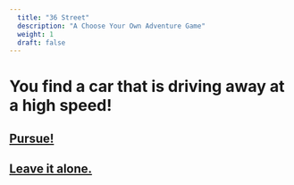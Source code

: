 ```yaml
---
  title: "36 Street"
  description: "A Choose Your Own Adventure Game"
  weight: 1
  draft: false
---
```

# You find a car that is driving away at a high speed!

## [Pursue!](/15)

## [Leave it alone.](/16)

